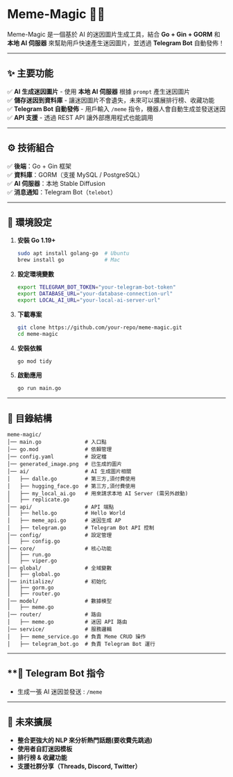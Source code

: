 # Meme-Magic 🚀🎨

Meme-Magic 是一個基於 AI 的迷因圖片生成工具，結合 **Go + Gin + GORM** 和 **本地 AI 伺服器** 來幫助用戶快速產生迷因圖片，並透過 **Telegram Bot** 自動發佈！

---

## **✨ 主要功能**
✅ **AI 生成迷因圖片** - 使用 **本地 AI 伺服器** 根據 `prompt` 產生迷因圖片  
✅ **儲存迷因到資料庫** - 讓迷因圖片不會遺失，未來可以擴展排行榜、收藏功能  
✅ **Telegram Bot 自動發佈** - 用戶輸入 `/meme` 指令，機器人會自動生成並發送迷因  
✅ **API 支援** - 透過 REST API 讓外部應用程式也能調用

---

## **⚙️ 技術組合**
✅ **後端**：Go + Gin 框架  
✅ **資料庫**：GORM（支援 MySQL / PostgreSQL）  
✅ **AI 伺服器**：本地 Stable Diffusion  
✅ **消息通知**：Telegram Bot（`telebot`）

---


## **🔧 環境設定**
1. **安裝 Go 1.19+**
   ```sh
   sudo apt install golang-go  # Ubuntu
   brew install go             # Mac
   ````

1. **設定環境變數**
   ```sh
   export TELEGRAM_BOT_TOKEN="your-telegram-bot-token"
   export DATABASE_URL="your-database-connection-url"
   export LOCAL_AI_URL="your-local-ai-server-url"
   ```


3. **下載專案**
   ```sh
   git clone https://github.com/your-repo/meme-magic.git
   cd meme-magic
   ```
4. **安裝依賴**
   ```sh
   go mod tidy
   ```
   
5. **啟動應用**
   ```sh
   go run main.go
   ```



---

## **📂 目錄結構**
```
meme-magic/
│── main.go              # 入口點
│── go.mod               # 依賴管理
│── config.yaml          # 設定檔
│── generated_image.png  # 已生成的圖片
│── ai/                  # AI 生成圖片相關
│   ├── dalle.go         # 第三方,須付費使用   
│   ├── hugging_face.go  # 第三方,須付費使用   
│   ├── my_local_ai.go   # 用來請求本地 AI Server (需另外啟動)
│   ├── replicate.go
│── api/                 # API 端點
│   ├── hello.go         # Hello World
│   ├── meme_api.go      # 迷因生成 AP
│   ├── telegram.go      # Telegram Bot API 控制
│── config/              # 設定管理
│   ├── config.go
│── core/                # 核心功能
│   ├── run.go
│   ├── viper.go
│── global/              # 全域變數
│   ├── global.go
│── initialize/          # 初始化
│   ├── gorm.go
│   ├── router.go
│── model/               # 數據模型
│   ├── meme.go
│── router/              # 路由
│   ├── meme.go          # 迷因 API 路由
│── service/             # 服務邏輯
│   ├── meme_service.go  # 負責 Meme CRUD 操作
│   ├── telegram_bot.go  # 負責 Telegram Bot 運行
```



[//]: # (## **📡 API 端點**)

[//]: # ()
[//]: # (- 啟動: POST /telegram/start)

[//]: # (- 停止: POST /telegram/stop)

---

## **🤖 Telegram Bot 指令
- 生成一張 AI 迷因並發送 : ``/meme``


---

## **🚀 未來擴展**
- **整合更強大的 NLP 來分析熱門話題(要收費先跳過)**  
- **使用者自訂迷因模板**
- **排行榜 & 收藏功能**
- **支援社群分享（Threads, Discord, Twitter）**
 

